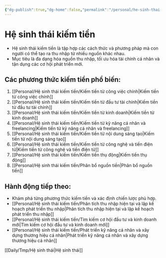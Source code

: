 ```yaml
---
{"dg-publish":true,"dg-home":false,"permalink":"/personal/he-sinh-thai-kiem-tien/0-he-sinh-thai-kiem-tien/","dgPassFrontmatter":true,"noteIcon":"","updated":"2025-01-29T12:13:40.582+07:00"}
---
```


# Hệ sinh thái kiếm tiền
- Hệ sinh thái kiếm tiền là tập hợp các cách thức và phương pháp mà con người có thể tạo ra thu nhập từ nhiều nguồn khác nhau.
- Mục tiêu là đa dạng hóa nguồn thu nhập, tối ưu hóa tài chính cá nhân và tận dụng các cơ hội phát triển mới.
## Các phương thức kiếm tiền phổ biến:
1. [[Personal/Hệ sinh thái kiếm tiền/Kiếm tiền từ công việc chính\|Kiếm tiền từ công việc chính]]
2. [[Personal/Hệ sinh thái kiếm tiền/Kiếm tiền từ đầu tư tài chính\|Kiếm tiền từ đầu tư tài chính]]
3. [[Personal/Hệ sinh thái kiếm tiền/Kiếm tiền từ kinh doanh\|Kiếm tiền từ kinh doanh]]
4. [[Personal/Hệ sinh thái kiếm tiền/Kiếm tiền từ kỹ năng cá nhân và freelancing\|Kiếm tiền từ kỹ năng cá nhân và freelancing]]
5. [[Personal/Hệ sinh thái kiếm tiền/Kiếm tiền từ nội dung sáng tạo\|Kiếm tiền từ nội dung sáng tạo]]
6. [[Personal/Hệ sinh thái kiếm tiền/Kiếm tiền từ công nghệ và tiền điện tử\|Kiếm tiền từ công nghệ và tiền điện tử]]
7. [[Personal/Hệ sinh thái kiếm tiền/Kiếm tiền thụ động\|Kiếm tiền thụ động]]
8. [[Personal/Hệ sinh thái kiếm tiền/Phân bổ nguồn tiền\|Phân bổ nguồn tiền]]
## Hành động tiếp theo:
- Khám phá từng phương thức kiếm tiền và xác định chiến lược phù hợp.
- [[Personal/Hệ sinh thái kiếm tiền/Phân tích thu nhập hiện tại và lập kế hoạch phát triển thu nhập\|Phân tích thu nhập hiện tại và lập kế hoạch phát triển thu nhập]]
- [[Personal/Hệ sinh thái kiếm tiền/Tìm kiếm cơ hội đầu tư và kinh doanh mới\|Tìm kiếm cơ hội đầu tư và kinh doanh mới]]
- [[Personal/Hệ sinh thái kiếm tiền/Phát triển kỹ năng cá nhân và xây dựng thương hiệu cá nhân\|Phát triển kỹ năng cá nhân và xây dựng thương hiệu cá nhân]]


[[Daily/Tmp/Hệ sinh thái\|Hệ sinh thái]]
